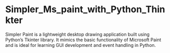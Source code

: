 # Simpler_Ms_paint_with_Python_Thinkter
Simpler Paint is a lightweight desktop drawing application built using Python’s Tkinter library. It mimics the basic functionality of Microsoft Paint and is ideal for learning GUI development and event handling in Python. 

